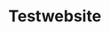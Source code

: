 # Testwebsite
<!-- CDP Web Insight script -->
<script type = "text/javascript" >
   var _portalId = "33167"; // Portal ANTSOMI Shopping 2 
   var _propId = "556301676"; // https://lequocdat0910.github.io/Testwebsite/home.html 
(function() {
    var w = window;
    if (w.web_event) return;
    var a = window.web_event = function() {
        a.queue.push(arguments);
    }
    a.propId = _propId;
    a.track = a;
    a.queue = [];
    var e = document.createElement("script");
    e.type = "text/javascript", e.async = !0, e.src = "//sandbox-st-a.cdp.asia/insight.js";
    var t = document.getElementsByTagName("script")[0];
    t.parentNode.insertBefore(e, t)
})(); </script>
<!-- End of CDP Web Insight script -->
